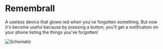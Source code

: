 # Remembrall
A useless device that glows red when you've forgotten something.
But now it's become useful because by pressing a button, you'll get a notification on your phone listing the things you've forgotten!

![Schematic](C:\Users\Albharath\Documents\Instructables\Remembrall\circuit_bb.png "Schematic")
